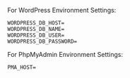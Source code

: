 For WordPress Environment Settings:  

`WORDPRESS_DB_HOST=`  
`WORDPRESS_DB_NAME=`  
`WORDPRESS_DB_USER=`  
`WORDPRESS_DB_PASSWORD=`

For PhpMyAdmin Environment Settings:

`PMA_HOST=`  